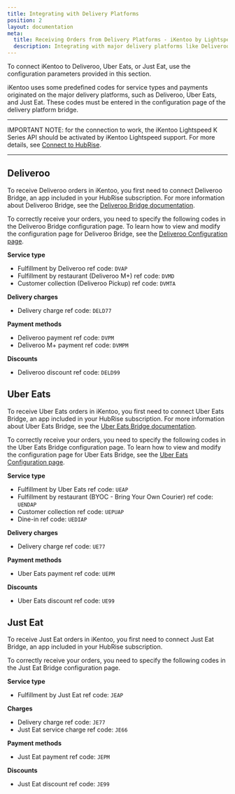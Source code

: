 ```yaml
---
title: Integrating with Delivery Platforms
position: 2
layout: documentation
meta:
  title: Receiving Orders from Delivery Platforms - iKentoo by Lightspeed
  description: Integrating with major delivery platforms like Deliveroo, Uber Eats, and Just Eat requires you to specify particular ref codes in the configuration page for the delivery platform bridge.
---
```


To connect iKentoo to Deliveroo, Uber Eats, or Just Eat, use the configuration parameters provided in this section.

iKentoo uses some predefined codes for service types and payments originated on the major delivery platforms, such as Deliveroo, Uber Eats, and Just Eat. These codes must be entered in the configuration page of the delivery platform bridge.

---

IMPORTANT NOTE: for the connection to work, the iKentoo Lightspeed K Series API should be activated by iKentoo Lightspeed support. For more details, see [Connect to HubRise](/apps/ikentoo-lightspeed/connect-hubrise).

---

## Deliveroo

To receive Deliveroo orders in iKentoo, you first need to connect Deliveroo Bridge, an app included in your HubRise subscription. For more information about Deliveroo Bridge, see the [Deliveroo Bridge documentation](/apps/deliveroo).

To correctly receive your orders, you need to specify the following codes in the Deliveroo Bridge configuration page. To learn how to view and modify the configuration page for Deliveroo Bridge, see the [Deliveroo Configuration page](/apps/deliveroo/configuration).

**Service type**

- Fulfillment by Deliveroo ref code: `DVAP`
- Fulfillment by restaurant (Deliveroo M+) ref code: `DVMD`
- Customer collection (Deliveroo Pickup) ref code: `DVMTA`

**Delivery charges**

- Delivery charge ref code: `DELD77`

**Payment methods**

- Deliveroo payment ref code: `DVPM`
- Deliveroo M+ payment ref code: `DVMPM`

**Discounts**

- Deliveroo discount ref code: `DELD99`

## Uber Eats

To receive Uber Eats orders in iKentoo, you first need to connect Uber Eats Bridge, an app included in your HubRise subscription. For more information about Uber Eats Bridge, see the [Uber Eats Bridge documentation](/apps/uber-eats).

To correctly receive your orders, you need to specify the following codes in the Uber Eats Bridge configuration page. To learn how to view and modify the configuration page for Uber Eats Bridge, see the [Uber Eats Configuration page](/apps/uber-eats/configuration).

**Service type**

- Fulfillment by Uber Eats ref code: `UEAP`
- Fulfillment by restaurant (BYOC - Bring Your Own Courier) ref code: `UENDAP`
- Customer collection ref code: `UEPUAP`
- Dine-in ref code: `UEDIAP`

**Delivery charges**

- Delivery charge ref code: `UE77`

**Payment methods**

- Uber Eats payment ref code: `UEPM`

**Discounts**

- Uber Eats discount ref code: `UE99`

## Just Eat

To receive Just Eat orders in iKentoo, you first need to connect Just Eat Bridge, an app included in your HubRise subscription.

To correctly receive your orders, you need to specify the following codes in the Just Eat Bridge configuration page.

**Service type**

- Fulfillment by Just Eat ref code: `JEAP`

**Charges**

- Delivery charge ref code: `JE77`
- Just Eat service charge ref code: `JE66`

**Payment methods**

- Just Eat payment ref code: `JEPM`

**Discounts**

- Just Eat discount ref code: `JE99`

